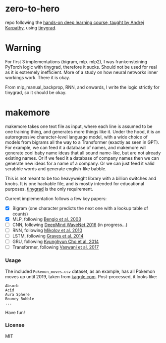 # zero-to-hero
repo following the [hands-on deep learning course, taught by Andrej Karpathy](https://www.youtube.com/playlist?list=PLAqhIrjkxbuWI23v9cThsA9GvCAUhRvKZ), using [tinygrad](https://github.com/tinygrad/tinygrad).

# Warning

For first 3 implementations (bigram, mlp. mlp2), I was frankensteining PyTorch logic with tinygrad, therefore it sucks. Should not be used for real as it is extremely inefficient. More of a study on how neural networks inner workings work. There it is okay.

From mlp_manual_backprop, RNN, and onwards, I write the logic strictly for tinygrad, so it should be okay.

# makemore

makemore takes one text file as input, where each line is assumed to be one training thing, and generates more things like it. Under the hood, it is an autoregressive character-level language model, with a wide choice of models from bigrams all the way to a Transformer (exactly as seen in GPT). For example, we can feed it a database of names, and makemore will generate cool baby name ideas that all sound name-like, but are not already existing names. Or if we feed it a database of company names then we can generate new ideas for a name of a company. Or we can just feed it valid scrabble words and generate english-like babble.

This is not meant to be too heavyweight library with a billion switches and knobs. It is one hackable file, and is mostly intended for educational purposes. [tinygrad](https://www.github.com/tinygrad/tinygrad) is the only requirement.

Current implementation follows a few key papers:

- [x] Bigram (one character predicts the next one with a lookup table of counts)
- [x] MLP, following [Bengio et al. 2003](https://www.jmlr.org/papers/volume3/bengio03a/bengio03a.pdf)
- [ ] CNN, following [DeepMind WaveNet 2016](https://arxiv.org/abs/1609.03499) (in progress...)
- [ ] RNN, following [Mikolov et al. 2010](https://www.fit.vutbr.cz/research/groups/speech/publi/2010/mikolov_interspeech2010_IS100722.pdf)
- [ ] LSTM, following [Graves et al. 2014](https://arxiv.org/abs/1308.0850)
- [ ] GRU, following [Kyunghyun Cho et al. 2014](https://arxiv.org/abs/1409.1259)
- [ ] Transformer, following [Vaswani et al. 2017](https://arxiv.org/abs/1706.03762)

### Usage

The included `Pokemon_moves.csv` dataset, as an example, has all Pokemon moves up until 2019, taken from [kaggle.com](https://www.kaggle.com/datasets/supervegate/pokemon-moveset?resource=download). Post-processed, it looks like:

```
Absorb
Acid
Aura Sphere
Bouncy Bubble
...
```

Have fun!

### License

MIT
